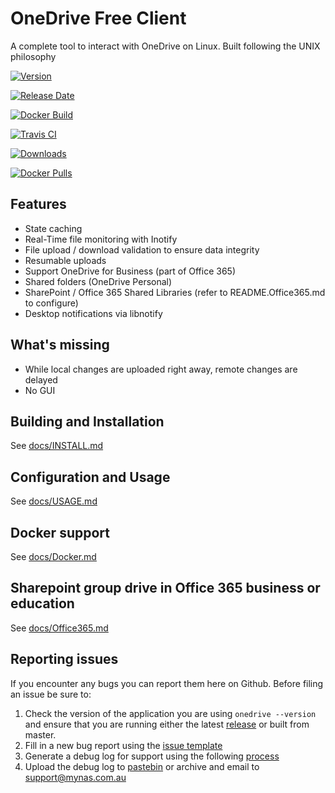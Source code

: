 # OneDrive Free Client
A complete tool to interact with OneDrive on Linux. Built following the UNIX philosophy

[![Version](https://img.shields.io/github/v/release/abraunegg/onedrive)](https://img.shields.io/github/v/release/abraunegg/onedrive)

[![Release Date](https://img.shields.io/github/release-date/abraunegg/onedrive)](https://img.shields.io/github/release-date/abraunegg/onedrive)

[![Docker Build](https://img.shields.io/docker/automated/driveone/onedrive)](https://img.shields.io/docker/automated/driveone/onedrive)

[![Travis CI](https://img.shields.io/travis/com/abraunegg/onedrive)](https://img.shields.io/travis/com/abraunegg/onedrive)

[![Downloads](https://img.shields.io/github/downloads/abraunegg/onedrive/total)](https://img.shields.io/github/downloads/abraunegg/onedrive/total)

[![Docker Pulls](https://img.shields.io/docker/pulls/driveone/onedrive)](https://img.shields.io/docker/pulls/driveone/onedrive)

## Features
*   State caching
*   Real-Time file monitoring with Inotify
*   File upload / download validation to ensure data integrity
*   Resumable uploads
*   Support OneDrive for Business (part of Office 365)
*   Shared folders (OneDrive Personal)
*   SharePoint / Office 365 Shared Libraries (refer to README.Office365.md to configure)
*   Desktop notifications via libnotify

## What's missing
*   While local changes are uploaded right away, remote changes are delayed
*   No GUI

## Building and Installation
See [docs/INSTALL.md](docs/INSTALL.md)

## Configuration and Usage
See [docs/USAGE.md](docs/USAGE.md)

## Docker support
See [docs/Docker.md](docs/Docker.md)

## Sharepoint group drive in Office 365 business or education
See [docs/Office365.md](docs/Office365.md)

## Reporting issues
If you encounter any bugs you can report them here on Github. Before filing an issue be sure to:

1.  Check the version of the application you are using `onedrive --version` and ensure that you are running either the latest [release](https://github.com/abraunegg/onedrive/releases) or built from master.
2.  Fill in a new bug report using the [issue template](https://github.com/abraunegg/onedrive/issues/new?template=bug_report.md)
3.  Generate a debug log for support using the following [process](https://github.com/abraunegg/onedrive/wiki/Generate-debug-log-for-support)
4.  Upload the debug log to [pastebin](https://pastebin.com/) or archive and email to support@mynas.com.au
